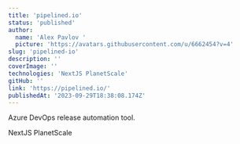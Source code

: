 ```yaml
---
title: 'pipelined.io'
status: 'published'
author:
  name: 'Alex Pavlov '
  picture: 'https://avatars.githubusercontent.com/u/6662454?v=4'
slug: 'pipelined-io'
description: ''
coverImage: ''
technologies: 'NextJS PlanetScale'
gitHub: ''
link: 'https://pipelined.io/'
publishedAt: '2023-09-29T18:38:08.174Z'
---
```


Azure DevOps release automation tool.

NextJS PlanetScale

